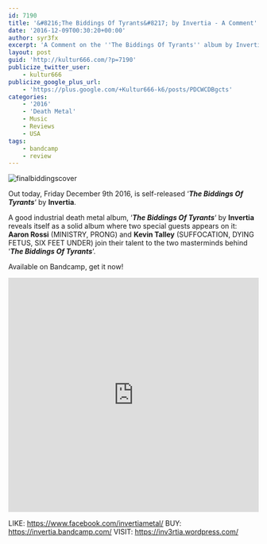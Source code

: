 ```yaml
---
id: 7190
title: '&#8216;The Biddings Of Tyrants&#8217; by Invertia - A Comment'
date: '2016-12-09T00:30:20+00:00'
author: syr3fx
excerpt: 'A Comment on the ''The Biddings Of Tyrants'' album by Invertia (2016).'
layout: post
guid: 'http://kultur666.com/?p=7190'
publicize_twitter_user:
    - kultur666
publicize_google_plus_url:
    - 'https://plus.google.com/+Kultur666-k6/posts/PDCWCDBgcts'
categories:
    - '2016'
    - 'Death Metal'
    - Music
    - Reviews
    - USA
tags:
    - bandcamp
    - review
---
```


![finalbiddingscover](http://localhost:8080/wp-content/uploads/2016/12/finalbiddingscover.jpg?w=680)

Out today, Friday December 9th 2016, is self-released ‘***The Biddings Of Tyrants***‘ by **Invertia**.

A good industrial death metal album, ‘***The Biddings Of Tyrants***‘ by **Invertia** reveals itself as a solid album where two special guests appears on it: **Aaron Rossi** (MINISTRY, PRONG) and **Kevin Talley** (SUFFOCATION, DYING FETUS, SIX FEET UNDER) join their talent to the two masterminds behind ‘***The Biddings Of Tyrants***‘.

Available on Bandcamp, get it now!

<iframe style="border: 0; width: 100%; height: 472px;" src="https://bandcamp.com/EmbeddedPlayer/album=979060933/size=large/bgcol=333333/linkcol=e99708/tracklist=false/transparent=true/" seamless></iframe>

LIKE: <https://www.facebook.com/invertiametal/>
BUY: <https://invertia.bandcamp.com/>
VISIT: <https://inv3rtia.wordpress.com/>